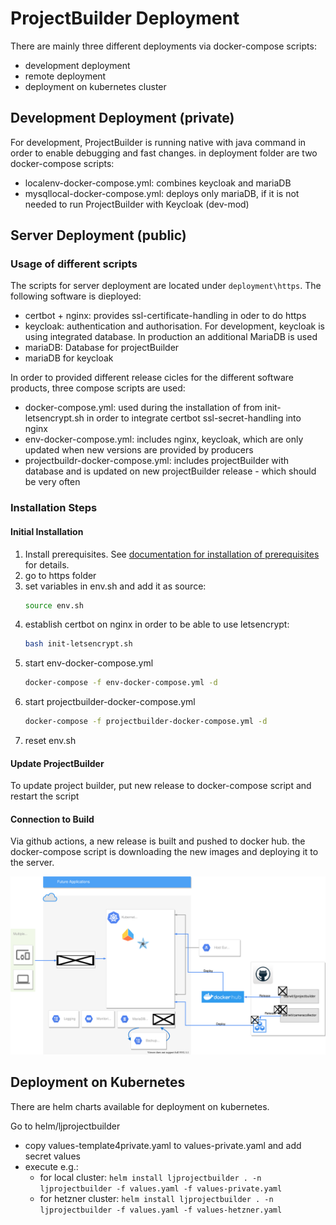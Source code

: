 # ProjectBuilder Deployment

There are mainly three different deployments via docker-compose scripts:
* development deployment
* remote deployment
* deployment on kubernetes cluster

## Development Deployment (private)

For development, ProjectBuilder is running native with java command in order to enable debugging and fast changes. in deployment folder are two docker-compose scripts:
* localenv-docker-compose.yml: combines keycloak and mariaDB
* mysqllocal-docker-compose.yml: deploys only mariaDB, if it is not needed to run ProjectBuilder with Keycloak (dev-mod)

## Server Deployment (public)

### Usage of different scripts

The scripts for server deployment are located under `deployment\https`. The following software is dieployed:

* certbot + nginx: provides ssl-certificate-handling in oder to do https
* keycloak: authentication and authorisation. For development, keycloak is using integrated database. In production an additional MariaDB is used
* mariaDB: Database for projectBuilder
* mariaDB for keycloak

In order to provided different release cicles for the different software products, three compose scripts are used:

* docker-compose.yml: used during the installation of from init-letsencrypt.sh in order to integrate certbot ssl-secret-handling into nginx
* env-docker-compose.yml: includes nginx, keycloak, which are only updated when new versions are provided by producers
* projectbuildr-docker-compose.yml: includes projectBuilder with database and is updated on new projectBuilder release - which should be very often

### Installation Steps

#### Initial Installation

1) Install prerequisites. See [documentation for installation of prerequisites](installation/prerequisites-installation.md) for details.
2) go to https folder
3) set variables in env.sh and add it as source:
    ```bash
    source env.sh
    ```
4) establish certbot on nginx in order to be able to use letsencrypt:
    ```bash
    bash init-letsencrypt.sh
    ```
5) start env-docker-compose.yml
    ```bash
    docker-compose -f env-docker-compose.yml -d
    ```
6) start projectbuilder-docker-compose.yml
    ```bash
    docker-compose -f projectbuilder-docker-compose.yml -d
    ```
7) reset env.sh

#### Update ProjectBuilder

To update project builder, put new release to docker-compose script and restart the script

#### Connection to Build

Via github actions, a new release is built and pushed to docker hub. the docker-compose script is downloading the new images and deploying it to the server.

![Overall picture](diagrams/deployment.drawio.svg)

## Deployment on Kubernetes

There are helm charts available for deployment on kubernetes.

Go to helm/ljprojectbuilder
- copy values-template4private.yaml to values-private.yaml and add secret values
- execute e.g.:
  - for local cluster: `helm install ljprojectbuilder . -n ljprojectbuilder -f values.yaml -f values-private.yaml`
  - for hetzner cluster: `helm install ljprojectbuilder . -n ljprojectbuilder -f values.yaml -f values-hetzner.yaml`
